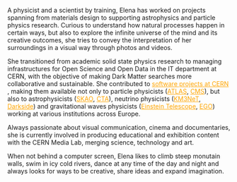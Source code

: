 
A physicist and a scientist by training, Elena has worked on projects spanning from materials design to supporting astrophysics and particle physics research. Curious to understand how natural processes happen in certain ways, but also to explore the infinite universe of the mind and its creative outcomes, she tries to convey the interpretation of her surroundings in a visual way through photos and videos. 

She transitioned from academic solid state physics research to managing infrastructures for Open Science and Open Data in the IT department at CERN, with the objective of making Dark Matter searches more collaborative and sustainable. She contributed to <a href="https://rucio.cern.ch/team.html" target="_blank" style="color: orange;">software projects at CERN </a>, making them available not only to particle physicists (<a href="https://home.cern/fr/science/experiments/atlas" target="_blank" style="color: orange;">ATLAS</a>, <a href="https://home.cern/fr/science/experiments/cms" target="_blank" style="color: orange;">CMS</a>), but also to astrophysicists (<a href="https://www.skao.int/en/about-us/skao" target="_blank" style="color: orange;">SKAO</a>, <a href="https://www.cta-observatory.org/" target="_blank" style="color: orange;">CTA</a>), neutrino physicists (<a href="https://www.km3net.org/" target="_blank" style="color: orange;">KM3NeT</a>, <a href="https://www.lngs.infn.it/en/darkside" target="_blank" style="color: orange;">Darkside</a>) and gravitational waves physicists (<a href="https://www.einsteintelescope.nl/en/" target="_blank" style="color: orange;">Einstein Telescope</a>, <a href="https://www.ego-gw.it/" target="_blank" style="color: orange;">EGO</a>) working at various institutions across Europe. 

Always passionate about visual communication, cinema and documentaries, she is currently involved in producing educational and exhibition content with the CERN Media Lab, merging science, technology and art.  

When not behind a computer screen, Elena likes to climb steep monutain walls, swim in icy cold rivers, dance at any time of the day and night and always looks for ways to be creative, share ideas and expand imagination.
